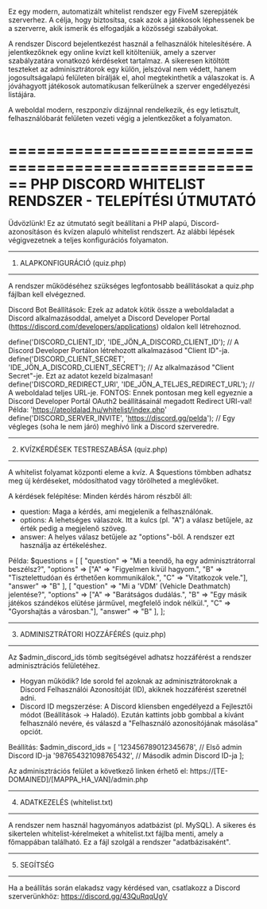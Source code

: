 Ez egy modern, automatizált whitelist rendszer egy FiveM szerepjáték szerverhez. A célja, hogy biztosítsa, csak azok a játékosok léphessenek be a szerverre, akik ismerik és elfogadják a közösségi szabályokat.

A rendszer Discord bejelentkezést használ a felhasználók hitelesítésére. A jelentkezőknek egy online kvízt kell kitölteniük, amely a szerver szabályzatára vonatkozó kérdéseket tartalmaz. A sikeresen kitöltött teszteket az adminisztrátorok egy külön, jelszóval nem védett, hanem jogosultságalapú felületen bírálják el, ahol megtekinthetik a válaszokat is. A jóváhagyott játékosok automatikusan felkerülnek a szerver engedélyezési listájára.

A weboldal modern, reszponzív dizájnnal rendelkezik, és egy letisztult, felhasználóbarát felületen vezeti végig a jelentkezőket a folyamaton.


======================================================
PHP DISCORD WHITELIST RENDSZER - TELEPÍTÉSI ÚTMUTATÓ
======================================================

Üdvözlünk! Ez az útmutató segít beállítani a PHP alapú, Discord-azonosításon és kvízen alapuló whitelist rendszert. Az alábbi lépések végigvezetnek a teljes konfigurációs folyamaton.


------------------------------------
1. ALAPKONFIGURÁCIÓ (quiz.php)
------------------------------------
A rendszer működéséhez szükséges legfontosabb beállításokat a quiz.php fájlban kell elvégezned.

Discord Bot Beállítások:
Ezek az adatok kötik össze a weboldaladat a Discord alkalmazásoddal, amelyet a Discord Developer Portal (https://discord.com/developers/applications) oldalon kell létrehoznod.

define('DISCORD_CLIENT_ID', 'IDE_JÖN_A_DISCORD_CLIENT_ID'); // A Discord Developer Portálon létrehozott alkalmazásod "Client ID"-ja.
define('DISCORD_CLIENT_SECRET', 'IDE_JÖN_A_DISCORD_CLIENT_SECRET'); // Az alkalmazásod "Client Secret"-je. Ezt az adatot kezeld bizalmasan!
define('DISCORD_REDIRECT_URI', 'IDE_JÖN_A_TELJES_REDIRECT_URL'); // A weboldalad teljes URL-je. FONTOS: Ennek pontosan meg kell egyeznie a Discord Developer Portál OAuth2 beállításainál megadott Redirect URI-val! Példa: 'https://ateoldalad.hu/whitelist/index.php'
define('DISCORD_SERVER_INVITE', 'https://discord.gg/pelda'); // Egy végleges (soha le nem járó) meghívó link a Discord szerveredre.


------------------------------------------
2. KVÍZKÉRDÉSEK TESTRESZABÁSA (quiz.php)
------------------------------------------
A whitelist folyamat központi eleme a kvíz. A $questions tömbben adhatsz meg új kérdéseket, módosíthatod vagy törölheted a meglévőket.

A kérdések felépítése:
Minden kérdés három részből áll:
- question: Maga a kérdés, ami megjelenik a felhasználónak.
- options: A lehetséges válaszok. Itt a kulcs (pl. "A") a válasz betűjele, az érték pedig a megjelenő szöveg.
- answer: A helyes válasz betűjele az "options"-ből. A rendszer ezt használja az értékeléshez.

Példa:
$questions = [
    [
        "question" => "Mi a teendő, ha egy adminisztrátorral beszélsz?",
        "options" => ["A" => "Figyelmen kívül hagyom.", "B" => "Tisztelettudóan és érthetően kommunikálok.", "C" => "Vitatkozok vele."],
        "answer" => "B"
    ],
    [
        "question" => "Mi a 'VDM' (Vehicle Deathmatch) jelentése?",
        "options" => ["A" => "Barátságos dudálás.", "B" => "Egy másik játékos szándékos elütése járművel, megfelelő indok nélkül.", "C" => "Gyorshajtás a városban."],
        "answer" => "B"
    ],
];


-------------------------------------------
3. ADMINISZTRÁTORI HOZZÁFÉRÉS (quiz.php)
-------------------------------------------
Az $admin_discord_ids tömb segítségével adhatsz hozzáférést a rendszer adminisztrációs felületéhez.

* Hogyan működik? Ide sorold fel azoknak az adminisztrátoroknak a Discord Felhasználói Azonosítóját (ID), akiknek hozzáférést szeretnél adni.
* Discord ID megszerzése: A Discord kliensben engedélyezd a Fejlesztői módot (Beállítások -> Haladó). Ezután kattints jobb gombbal a kívánt felhasználó nevére, és válaszd a "Felhasználó azonosítójának másolása" opciót.

Beállítás:
$admin_discord_ids = [
    '123456789012345678', // Első admin Discord ID-ja
    '987654321098765432', // Második admin Discord ID-ja
];

Az adminisztrációs felület a következő linken érhető el: https://[TE-DOMAINED]/[MAPPA_HA_VAN]/admin.php


-----------------------------------
4. ADATKEZELÉS (whitelist.txt)
-----------------------------------
A rendszer nem használ hagyományos adatbázist (pl. MySQL). A sikeres és sikertelen whitelist-kérelmeket a whitelist.txt fájlba menti, amely a főmappában található. Ez a fájl szolgál a rendszer "adatbázisaként".


-----------------
5. SEGÍTSÉG
-----------------
Ha a beállítás során elakadsz vagy kérdésed van, csatlakozz a Discord szerverünkhöz:
https://discord.gg/43QuRqqUgV
